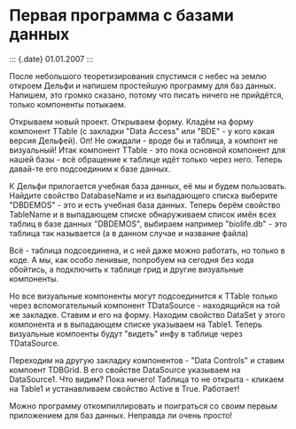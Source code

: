 Первая программа с базами данных
================================

::: {.date}
01.01.2007
:::

После небольшого теоретизирования спустимся с небес на землю откроем
Дельфи и напишем простейшую программу для баз данных. Напишем, это
громко сказано, потому что писать ничего не прийдётся, только компоненты
потыкаем.

Открываем новый проект. Открываем форму. Кладём на форму компонент
TTable (с закладки \"Data Access\" или \"BDE\" - у кого какая версия
Дельфей). Оп! Не ожидали - вроде бы и таблица, а компонт не визуальный!
Итак компонент TTable - это пока основной компонент для нашей базы - всё
обращение к таблице идёт только через него. Теперь давай-те его
подсоединим к базе данных.

К Дельфи прилогается учебная база данных, её мы и будем пользовать.
Найдите свойство DatabaseName и из выпадающего списка выберите
\"DBDEMOS\" - это и есть учебная база данных. Теперь берём свойство
TableName и в выпадающем списке обнаруживаем список имён всех таблиц в
базе данных \"DBDEMOS\", выбираем например \"biolife.db\" - это таблица
так называется (а в данном случае и название файла)

Всё - таблица подсоединена, и с ней даже можно работать, но только в
коде. А мы, как особо ленивые, попробуем на сегодня без кода обойтись, а
подключить к таблице грид и другие визуальные компоненты.

Но все визуальные компоненты могут подсоединится к TTable только через
вспомогательный компонент TDataSource - находящийся на той же закладке.
Ставим и его на форму. Находим свойство DataSet у этого компонента и в
выпадающем списке указываем на Table1. Теперь визуальные компоенты будут
\"видеть\" инфу в таблице через TDataSource.

Переходим на другую закладку компонентов - \"Data Controls\" и ставим
компоент TDBGrid. В его свойстве DataSource указываем на DataSource1.
Что видим? Пока ничего! Таблица то не открыта - кликаем на Table1 и
устанавливаем свойство Active в True. Работает!

Можно программу откомпиллировать и поиграться со своим первым
приложением для баз данных. Неправда ли очень просто!
